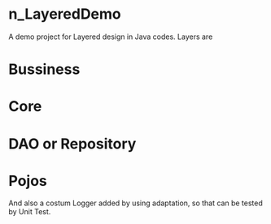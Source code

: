 # n_LayeredDemo

A demo project for Layered design in Java codes.
Layers are 

  # Bussiness
  # Core
  # DAO or Repository
  # Pojos
  
And also a costum Logger added by using adaptation, so that can be tested by Unit Test.
